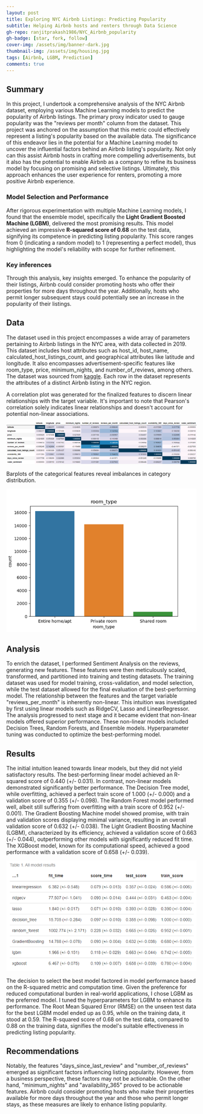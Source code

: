 ```yaml
---
layout: post
title: Exploring NYC Airbnb Listings: Predicting Popularity
subtitle: Helping Airbnb hosts and renters through Data Science
gh-repo: ranjitprakash1986/NYC_Airbnb_popularity
gh-badge: [star, fork, follow]
cover-img: /assets/img/banner-dark.jpg
thumbnail-img: /assets/img/housing.jpg
tags: [Airbnb, LGBM, Prediction]
comments: true
---
```

## Summary

In this project, I undertook a comprehensive analysis of the NYC Airbnb dataset, employing various Machine Learning models to predict the popularity of Airbnb listings. The primary proxy indicator used to gauge popularity was the "reviews per month" column from the dataset. This project was anchored on the assumption that this metric could effectively represent a listing's popularity based on the available data. The significance of this endeavor lies in the potential for a Machine Learning model to uncover the influential factors behind an Airbnb listing's popularity. Not only can this assist Airbnb hosts in crafting more compelling advertisements, but it also has the potential to enable Airbnb as a company to refine its business model by focusing on promising and selective listings. Ultimately, this approach enhances the user experience for renters, promoting a more positive Airbnb experience.

### Model Selection and Performance

After rigorous experimentation with multiple Machine Learning models, I found that the ensemble model, specifically the **Light Gradient Boosted Machine (LGBM)**, delivered the most promising results. This model achieved an impressive **R-squared score of 0.68** on the test data, signifying its competence in predicting listing popularity. This score ranges from 0 (indicating a random model) to 1 (representing a perfect model), thus highlighting the model's reliability with scope for further refinement.

### Key inferences

Through this analysis, key insights emerged. To enhance the popularity of their listings, Airbnb could consider promoting hosts who offer their properties for more days throughout the year. Additionally, hosts who permit longer subsequent stays could potentially see an increase in the popularity of their listings.

## Data

The dataset used in this project encompasses a wide array of parameters pertaining to Airbnb listings in the NYC area, with data collected in 2019. This dataset includes host attributes such as host_id, host_name, calculated_host_listings_count, and geographical attributes like latitude and longitude. It also encompasses advertisement-specific features like room_type, price, minimum_nights, and number_of_reviews, among others. The dataset was sourced from [kaggle](https://www.kaggle.com/datasets/dgomonov/new-york-city-airbnb-open-data). Each row in the dataset represents the attributes of a distinct Airbnb listing in the NYC region.

A correlation plot was generated for the finalized features to discern linear relationships with the target variable. It's important to note that Pearson's correlation solely indicates linear relationships and doesn't account for potential non-linear associations.

![correlation_plot](../assets/img/correlation_plot_nyc_airbnb.png)

Barplots of the categorical features reveal imbalances in category distribution.

![count_barplot_room_type](../assets/img/count_barplot_room_type_nyc_airbnb.png)

## Analysis

To enrich the dataset, I performed Sentiment Analysis on the reviews, generating new features. These features were then meticulously scaled, transformed, and partitioned into training and testing datasets. The training dataset was used for model training, cross-validation, and model selection, while the test dataset allowed for the final evaluation of the best-performing model. The relationship between the features and the target variable "reviews_per_month" is inherently non-linear. This intuition was investigated by first using linear models such as RidgeCV, Lasso and LinearRegressor. The analysis progressed to next stage and it became evident that non-linear models offered superior performance. These non-linear models included Decision Trees, Random Forests, and Ensemble models. Hyperparameter tuning was conducted to optimize the best-performing model.

## Results

The initial intuition leaned towards linear models, but they did not yield satisfactory results. The best-performing linear model achieved an R-squared score of 0.440 (+/- 0.031). In contrast, non-linear models demonstrated significantly better performance. The Decision Tree model, while overfitting, achieved a perfect train score of 1.000 (+/- 0.000) and a validation score of 0.355 (+/- 0.098). The Random Forest model performed well, albeit still suffering from overfitting with a train score of 0.952 (+/- 0.001). The Gradient Boosting Machine model showed promise, with train and validation scores displaying minimal variance, resulting in an overall validation score of 0.632 (+/- 0.038). The Light Gradient Boosting Machine (LGBM), characterized by its efficiency, achieved a validation score of 0.663 (+/- 0.044), outperforming other models with significantly reduced fit time. The XGBoost model, known for its computational speed, achieved a good performance with a validation score of 0.658 (+/- 0.039).

![model_results](../assets/img/model_results_nyc_airbnb.png)

The decision to select the best model factored in model performance based on the R-squared metric and computation time. Given the preference for reduced computational burden in real-world applications, I chose LGBM as the preferred model. I tuned the hyperparameters for LGBM to enhance its performance. The Root Mean Squared Error (RMSE) on the unseen test data for the best LGBM model ended up as 0.95, while on the training data, it stood at 0.59. The R-squared score of 0.68 on the test data, compared to 0.88 on the training data, signifies the model's suitable effectiveness in predicting listing popularity.

## Recommendations

Notably, the features "days_since_last_review" and "number_of_reviews" emerged as significant factors influencing listing popularity. However, from a business perspective, these factors may not be actionable. On the other hand, "minimum_nights" and "availability_365" proved to be actionable features. Airbnb could consider promoting hosts who make their properties available for more days throughout the year and those who permit longer stays, as these measures are likely to enhance listing popularity.
